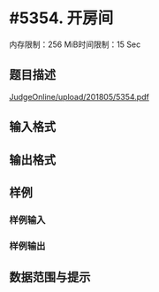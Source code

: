 # #5354. 开房间

内存限制：256 MiB时间限制：15 Sec

## 题目描述

[JudgeOnline/upload/201805/5354.pdf](upload/201805/5354.pdf)

## 输入格式

## 输出格式

## 样例

### 样例输入

### 样例输出

## 数据范围与提示

